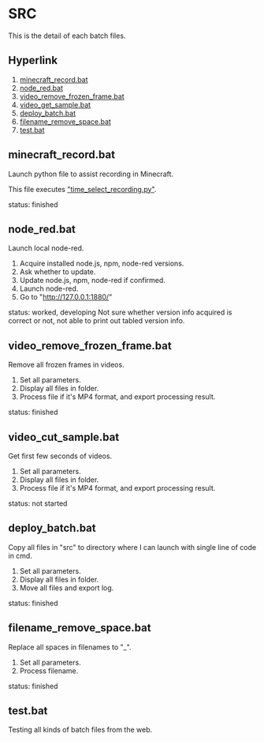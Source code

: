 # SRC

This is the detail of each batch files.

## Hyperlink

1. [minecraft_record.bat](#1)
2. [node_red.bat](#2)
3. [video_remove_frozen_frame.bat](#3)
4. [video_get_sample.bat](#4)
5. [deploy_batch.bat](#5)
6. [filename_remove_space.bat](#6)
7. [test.bat](#7)

## <a name="1"></a>minecraft_record.bat

Launch python file to assist recording in Minecraft.

This file executes ["time_select_recording.py"](https://github.com/belongtothenight/Minecraft-Scripts/blob/main/src/Time_Select_Recording.py).

status: finished

## <a name="2"></a>node_red.bat

Launch local node-red.

1. Acquire installed node.js, npm, node-red versions.
2. Ask whether to update.
3. Update node.js, npm, node-red if confirmed.
4. Launch node-red.
5. Go to "http://127.0.0.1:1880/"

status: worked, developing
Not sure whether version info acquired is correct or not, not able to print out tabled version info.

## <a name="3"></a>video_remove_frozen_frame.bat

Remove all frozen frames in videos.

1. Set all parameters.
2. Display all files in folder.
3. Process file if it's MP4 format, and export processing result.

status: finished

## <a name="4"></a>video_cut_sample.bat

Get first few seconds of videos.

1. Set all parameters.
2. Display all files in folder.
3. Process file if it's MP4 format, and export processing result.

status: not started

## <a name="5"></a>deploy_batch.bat

Copy all files in "src" to directory where I can launch with single line of code in cmd.

1. Set all parameters.
2. Display all files in folder.
3. Move all files and export log.

status: finished

## <a name="6"></a>filename_remove_space.bat

Replace all spaces in filenames to "_".

1. Set all parameters.
2. Process filename.

status: finished

## <a name="7"></a>test.bat

Testing all kinds of batch files from the web.
